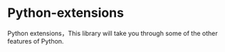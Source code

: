 # Python-extensions
Python extensions，This library will take you through some of the other features of Python.

